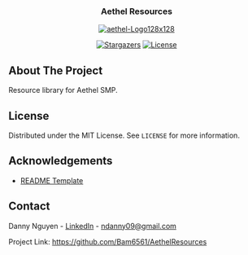 <div align="center">
  <h3>Aethel Resources</h3>
  <a href="https://ibb.co/JK4njsL"><img src="https://i.ibb.co/7X5vt1c/aethel-Logo128x128.png" alt="aethel-Logo128x128"></a>

  [![Stargazers][stars-shield]][stars-url] [![License][license-shield]][license-url]

</div>

## About The Project

Resource library for Aethel SMP.

## License

Distributed under the MIT License. See `LICENSE` for more information.

## Acknowledgements

- [README Template](https://github.com/othneildrew/Best-README-Template#prerequisites)

## Contact

Danny Nguyen - [LinkedIn](https://www.linkedin.com/in/ndanny09/) - ndanny09@gmail.com

Project Link: https://github.com/Bam6561/AethelResources

[stars-shield]: https://img.shields.io/github/stars/Bam6561/AethelResources

[stars-url]: https://github.com/Bam6561/AethelResources/stargazers

[license-shield]: https://img.shields.io/github/license/Bam6561/AethelResources

[license-url]: https://github.com/Bam6561/AethelResources/blob/main/LICENSE